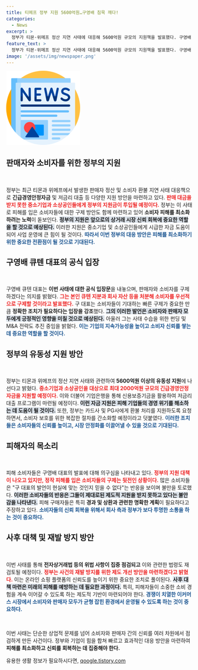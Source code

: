 ```yaml
---
title: 티메프 정부 지원 5600억원…구영배 침묵 깨다!
categories:
  - News
excerpt: >
  정부가 티몬·위메프 정산 지연 사태에 대응해 5600억원 규모의 지원책을 발표했다. 구영배 큐텐 대표는 지분 처분으로 소비자를 구제하겠다고 밝혔으나, 피해 소비자들은 믿을 수 없다며 불신을 나타냈다.
feature_text: >
  정부가 티몬·위메프 정산 지연 사태에 대응해 5600억원 규모의 지원책을 발표했다. 구영배 큐텐 대표는 지분 처분으로 소비자를 구제하겠다고 밝혔으나, 피해 소비자들은 믿을 수 없다며 불신을 나타냈다.
image: '/assets/img/newspaper.png'
---
```


<p><img src="/assets/img/newspaper.png" alt="kimp 속보" /></p>

<h2 data-ke-size="size26">판매자와 소비자를 위한 정부의 지원</h2>

<p data-ke-size="size16">&nbsp;</p>

<p>정부는 최근 티몬과 위메프에서 발생한 판매자 정산 및 소비자 환불 지연 사태 대응책으로 <strong>긴급경영안정자금</strong> 및 저금리 대출 등 다양한 지원 방안을 마련하고 있다. <b><span style="color: #ee2323;">판매 대금을 받지 못한 중소기업과 소상공인들에게 정부의 지원금이 투입될 예정이다.</span></b> 정부는 이 사태로 피해를 입은 소비자들에 대한 구제 방안도 함께 마련하고 있어 <strong>소비자 피해를 최소화하려는 노력</strong>이 돋보인다. <b><span style="background-color: #21538527;">정부의 지원은 앞으로의 상거래 시장 신뢰 회복에 중요한 역할을 할 것으로 예상된다.</span></b> 이러한 지원은 중소기업 및 소상공인들에게 시급한 자금 도움이 되어 사업 운영에 큰 힘이 될 것이다. <b><span style="color: #1a5490;">따라서 이번 정부의 대응 방안은 피해를 최소화하기 위한 중요한 전환점이 될 것으로 기대된다.</span></b></p>

<h2 data-ke-size="size26">구영배 큐텐 대표의 공식 입장</h2>

<p data-ke-size="size16">&nbsp;</p>

<p>구영배 큐텐 대표는 <strong>이번 사태에 대한 공식 입장문</strong>을 내놓으며, 판매자와 소비자를 구제하겠다는 의지를 밝혔다. <b><span style="color: #ee2323;">그는 본인 큐텐 지분과 회사 자산 등을 처분해 소비자를 우선적으로 구제할 것이라고 발표했다.</span></b> 구 대표는 소비자들이 기대하는 빠른 구제가 중요한 만큼 <strong>정확한 조치가 필요하다는 입장을 강조</strong>했다. <b><span style="background-color: #21538527;">그의 이러한 발언은 소비자와 판매자 모두에게 긍정적인 영향을 미칠 것으로 예상된다.</span></b> 아울러 그는 사태 수습을 위한 펀딩 및 M&amp;A 전략도 추진 중임을 밝혔다. <b><span style="color: #1a5490;">이는 기업의 지속가능성을 높이고 소비자 신뢰를 쌓는데 중요한 역할을 할 것이다.</span></b></p>

<h2 data-ke-size="size26">정부의 유동성 지원 방안</h2>

<p data-ke-size="size16">&nbsp;</p>

<p>정부는 티몬과 위메프의 정산 지연 사태와 관련하여 <strong>5600억원 이상의 유동성 지원</strong>에 나선다고 밝혔다. <b><span style="color: #ee2323;">중소기업과 소상공인을 대상으로 최대 2000억원 규모의 긴급경영안정자금을 지원할 예정이다.</span></b> 이와 더불어 기업은행을 통해 신용보증기금을 활용하여 저금리 대출 프로그램이 마련될 예정이다. <b><span style="background-color: #21538527;">이런 자금 지원은 피해 기업들의 경영 위기를 해소하는 데 도움이 될 것이다.</span></b> 또한, 정부는 카드사 및 PG사에게 환불 처리를 지원하도록 요청하면서, 소비자 보호를 위한 복잡한 절차를 간소화할 예정이라고 덧붙였다. <b><span style="color: #1a5490;">이러한 조치들은 소비자들의 신뢰를 높이고, 시장 안정화를 이끌어낼 수 있을 것으로 기대된다.</span></b></p>

<h2 data-ke-size="size26">피해자의 목소리</h2>

<p data-ke-size="size16">&nbsp;</p>

<p>피해 소비자들은 구영배 대표의 발표에 대해 의구심을 나타내고 있다. <b><span style="color: #ee2323;">정부의 지원 대책이 나오고 있지만, 정작 피해를 입은 소비자들의 구제는 뒷전인 상황이다.</span></b> 많은 소비자들은 "구 대표의 발언이 현실에 맞는 것인지 믿을 수 없다"는 반응을 보이며 불만을 토로했다. <b><span style="background-color: #21538527;">이러한 소비자들의 반응은 그들이 제대로된 제도적 지원을 받지 못하고 있다는 불안감을 나타낸다.</span></b> 피해 구매자들은 특히 <strong>경과 및 상환과 관련한 명확한 계획</strong>이 필요하다고 주장하고 있다. <b><span style="color: #1a5490;">소비자들의 신뢰 회복을 위해서 회사 측과 정부가 보다 투명한 소통을 하는 것이 중요하다.</span></b></p>

<h2 data-ke-size="size26">사후 대책 및 재발 방지 방안</h2>

<p data-ke-size="size16">&nbsp;</p>

<p>이번 사태를 통해 <strong>전자상거래법 등의 위법 사항이 집중 점검되고</strong> 이와 관련한 법령도 재검토될 예정이다. <b><span style="color: #ee2323;">정부는 사건의 재발 방지를 위한 제도 개선 방안을 마련하겠다고 밝혔다.</span></b> 이는 온라인 쇼핑 플랫폼의 신뢰도를 높이기 위한 중요한 조치로 풀이된다. <b><span style="background-color: #21538527;">사후 대책 마련은 미래의 피해를 예방하는 데 필요한 과정이다.</span></b> 특히, 피해자들이 소중한 소비 경험을 계속 이어갈 수 있도록 하는 제도적 기반이 마련되어야 한다. <b><span style="color: #1a5490;">경쟁이 치열한 이커머스 시장에서 소비자와 판매자 모두가 균형 잡힌 환경에서 운영될 수 있도록 하는 것이 중요하다.</span></b></p>

<p data-ke-size="size16">&nbsp;</p>

<p>이번 사태는 단순한 상업적 문제를 넘어 소비자와 판매자 간의 신뢰를 여러 차원에서 점검하게 만든 사건이다. 정부와 기업이 힘을 합쳐 빠르고 효과적인 대응 방안을 마련하여 <strong>피해를 최소화하고 신뢰를 회복하는 데 집중해야 한다.</strong></p>
유용한 생활 정보가 필요하시다면, <a href="https://qoogle.tistory.com" rel="dofollow">qoogle.tistory.com</a>


